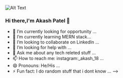 ![Alt Text](https://raw.githubusercontent.com/chandrikadeb7/chandrikadeb7/master/readme.gif)

### Hi there,I'm Akash Patel 👋



- 🔭 I’m currently looking for opportunity ...
- 🌱 I’m currently learning MERN stack...
- 👯 I’m looking to collaborate on LinkedIn ...
- 🤔 I’m looking for help with ...
- 💬 Ask me about any tech releted stuff ...
- 📫 How to reach me: instagram:_akash_18 ...
- 😄 Pronouns: He/His ...
- ⚡ Fun fact: I do random stuff that i dont know  ...
-->
